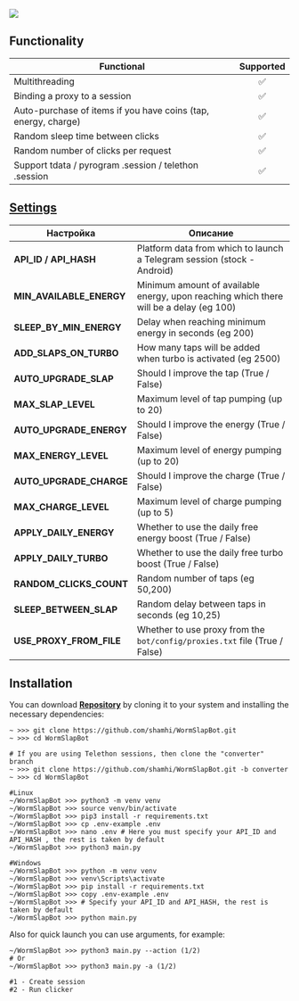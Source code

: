 [<img src="https://img.shields.io/badge/Telegram-%40Me-orange">](https://t.me/sho6ot)

## Functionality
| Functional                                                     | Supported |
|----------------------------------------------------------------|:---------:|
| Multithreading                                                 |     ✅     |
| Binding a proxy to a session                                   |     ✅     |
| Auto-purchase of items if you have coins (tap, energy, charge) |     ✅     |
| Random sleep time between clicks                               |     ✅     |
| Random number of clicks per request                            |     ✅     |
| Support tdata / pyrogram .session / telethon .session          |     ✅     |

## [Settings](https://github.com/shamhi/WormSlapBot/blob/main/.env-example)
| Настройка                | Описание                                                                               |
|--------------------------|----------------------------------------------------------------------------------------|
| **API_ID / API_HASH**    | Platform data from which to launch a Telegram session (stock - Android)                |
| **MIN_AVAILABLE_ENERGY** | Minimum amount of available energy, upon reaching which there will be a delay (eg 100) |
| **SLEEP_BY_MIN_ENERGY**  | Delay when reaching minimum energy in seconds (eg 200)                                 |
| **ADD_SLAPS_ON_TURBO**   | How many taps will be added when turbo is activated (eg 2500)                          |
| **AUTO_UPGRADE_SLAP**    | Should I improve the tap (True / False)                                                |
| **MAX_SLAP_LEVEL**       | Maximum level of tap pumping (up to 20)                                                |
| **AUTO_UPGRADE_ENERGY**  | Should I improve the energy (True / False)                                             |
| **MAX_ENERGY_LEVEL**     | Maximum level of energy pumping (up to 20)                                             |
| **AUTO_UPGRADE_CHARGE**  | Should I improve the charge (True / False)                                             |
| **MAX_CHARGE_LEVEL**     | Maximum level of charge pumping (up to 5)                                              |
| **APPLY_DAILY_ENERGY**   | Whether to use the daily free energy boost (True / False)                              |
| **APPLY_DAILY_TURBO**    | Whether to use the daily free turbo boost (True / False)                               |
| **RANDOM_CLICKS_COUNT**  | Random number of taps (eg 50,200)                                                      |
| **SLEEP_BETWEEN_SLAP**   | Random delay between taps in seconds (eg 10,25)                                        |
| **USE_PROXY_FROM_FILE**  | Whether to use proxy from the `bot/config/proxies.txt` file (True / False)             |

## Installation
You can download [**Repository**](https://github.com/shamhi/WormSlapBot) by cloning it to your system and installing the necessary dependencies:
```shell
~ >>> git clone https://github.com/shamhi/WormSlapBot.git
~ >>> cd WormSlapBot

# If you are using Telethon sessions, then clone the "converter" branch
~ >>> git clone https://github.com/shamhi/WormSlapBot.git -b converter
~ >>> cd WormSlapBot

#Linux
~/WormSlapBot >>> python3 -m venv venv
~/WormSlapBot >>> source venv/bin/activate
~/WormSlapBot >>> pip3 install -r requirements.txt
~/WormSlapBot >>> cp .env-example .env
~/WormSlapBot >>> nano .env # Here you must specify your API_ID and API_HASH , the rest is taken by default
~/WormSlapBot >>> python3 main.py

#Windows
~/WormSlapBot >>> python -m venv venv
~/WormSlapBot >>> venv\Scripts\activate
~/WormSlapBot >>> pip install -r requirements.txt
~/WormSlapBot >>> copy .env-example .env
~/WormSlapBot >>> # Specify your API_ID and API_HASH, the rest is taken by default
~/WormSlapBot >>> python main.py
```

Also for quick launch you can use arguments, for example:
```shell
~/WormSlapBot >>> python3 main.py --action (1/2)
# Or
~/WormSlapBot >>> python3 main.py -a (1/2)

#1 - Create session
#2 - Run clicker
```

